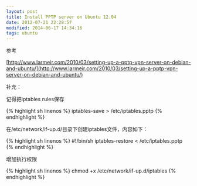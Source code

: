 ```yaml
---
layout: post
title: Install PPTP server on Ubuntu 12.04
date: 2012-07-21 22:28:57
modified: 2014-06-17 14:34:16
tags: ubuntu
---
```

参考

[http://www.larmeir.com/2010/03/setting-up-a-pptp-vpn-server-on-debian-and-ubuntu/](http://www.larmeir.com/2010/03/setting-up-a-pptp-vpn-server-on-debian-and-ubuntu/)

补充：

记得把iptables rules保存

{% highlight sh linenos %}
iptables-save > /etc/iptables.pptp
{% endhighlight %}

在/etc/network/if-up.d/目录下创建iptables文件，内容如下：

{% highlight sh linenos %}
#!/bin/sh
iptables-restore < /etc/iptables.pptp
{% endhighlight %}

增加执行权限

{% highlight sh linenos %}
chmod +x /etc/network/if-up.d/iptables
{% endhighlight %}